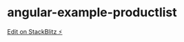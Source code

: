 # angular-example-productlist

[Edit on StackBlitz ⚡️](https://stackblitz.com/edit/angular-example-productlist)